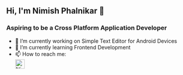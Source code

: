 ## Hi, I'm Nimish Phalnikar 👋
### Aspiring to be a Cross Platform Application Developer

- 📱 I’m currently working on Simple Text Editor for Android Devices
- 🌱 I’m currently learning Frontend Development
- 📫 How to reach me: <div class="LI-profile-badge"  data-version="v1" data-size="medium" data-locale="en_US" data-type="vertical" data-theme="dark" data-vanity="nimishph"><a class="LI-simple-link" href='https://in.linkedin.com/in/nimishph?trk=profile-badge'><img src="https://image.flaticon.com/icons/svg/1409/1409945.svg" alt="Nimish Phalnikar" height="25" width="25"/></a></div>

<!--- <div>Icons made by <a href="https://www.flaticon.com/authors/freepik" title="Freepik">Freepik</a> from <a href="https://www.flaticon.com/" title="Flaticon">www.flaticon.com</a></div>
--->
